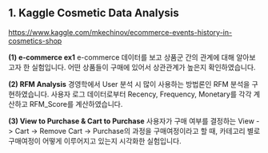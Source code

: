 ## 1. Kaggle Cosmetic Data Analysis
https://www.kaggle.com/mkechinov/ecommerce-events-history-in-cosmetics-shop

**(1) e-commerce ex1**
e-commerce 데이터를 보고 상품군 간의 관계에 대해 알아보고자 한 실험입니다.
어떤 상품들이 구매에 있어서 상관관계가 높은지 확인하였습니다.

**(2) RFM Analysis**
경영학에서 User 분석 시 많이 사용하는 방법론인 RFM 분석을 구현하였습니다.
사용자 로그 데이터로부터 Recency, Frequency, Monetary를 각각 계산하고 RFM_Score를 계산하였습니다.


**(3) View to Purchase & Cart to Purchase** 
사용자가 구매 여부를 결정하는 View -> Cart -> Remove Cart -> Purchase의 과정을 구매여정이라고 할 때,
카테고리 별로 구매여정이 어떻게 이루어지고 있는지 시각화한 실험입니다.
